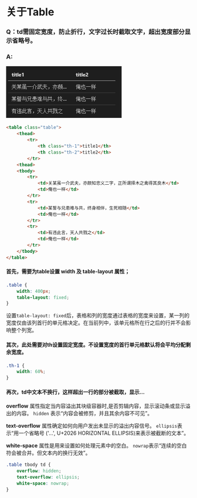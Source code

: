 # 关于Table
### Q：td需固定宽度，防止折行，文字过长时截取文字，超出宽度部分显示省略号。
### A:

<img src="../images/table.png" />

```html
<table class="table">
    <thead>
        <tr>
            <th class="th-1">title1</th>
            <th class="th-2">title2</th>
        </tr>
    <thead>
    <tbody>
        <tr>
            <td>关某虽一介武夫，亦颇知忠义二字，正所谓择木之禽得其良木</td>
            <td>俺也一样</td>
        </tr>
        <tr>
            <td>某誓与兄患难与共，终身相伴，生死相随</td>
            <td>俺也一样</td>
        </tr>
        <tr>
            <td>有违此言，天人共戮之</td>
            <td>俺也一样</td>
        </tr>
    </tbody>
</table>
```

#### 首先，需要为table设置 **width** 及 **table-layout** 属性；

```css
.table {
    width: 400px;
    table-layout: fixed;
}
```
设置`table-layout: fixed`后，表格和列的宽度通过表格的宽度来设置，某一列的宽度仅由该列首行的单元格决定。在当前列中，该单元格所在行之后的行并不会影响整个列宽。

#### 其次，此处需要对th设置固定宽度。不设置宽度的首行单元格默认将会平均分配剩余宽度。

```css
.th-1 {
    width: 60%;
}
```
#### 再次，td中文本不换行，这样超出一行的部分被截取，显示...

**overflow** 属性指定当内容溢出其块级容器时,是否剪辑内容，显示滚动条或显示溢出的内容。
`hidden` 表示“内容会被修剪，并且其余内容不可见”。

**text-overflow** 属性确定如何向用户发出未显示的溢出内容信号。
`ellipsis`表示“用一个省略号 ('…', U+2026 HORIZONTAL ELLIPSIS)来表示被截断的文本”。

**white-space** 属性是用来设置如何处理元素中的空白。
`nowrap`表示“连续的空白符会被合并。但文本内的换行无效”。

```css
.table tbody td {
    overflow: hidden;
    text-overflow: ellipsis;
    white-space: nowrap;
}
```
